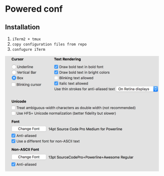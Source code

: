 Powered conf
=======

## Installation

1. `iTerm2 + tmux`
2. `copy configuration files from repo`
3. `confugure iTerm`


![Settings](./iterm_conf.png)
